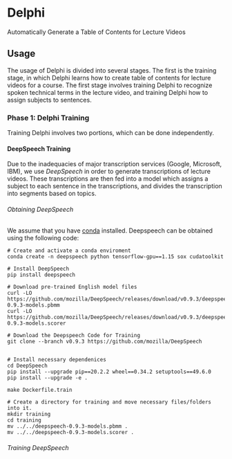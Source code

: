 # Delphi
Automatically Generate a Table of Contents for Lecture Videos

## Usage
The usage of Delphi is divided into several stages. The first is the training stage, in which Delphi learns how to create table of contents for lecture videos for a course. The first stage involves training Delphi to recognize spoken technical terms in the lecture video, and training Delphi how to assign subjects to sentences.

### Phase 1: Delphi Training
Training Delphi involves two portions, which can be done independently.
#### DeepSpeech Training
Due to the inadequacies of major transcription services (Google, Microsoft, IBM), we use *DeepSpeech* in order to generate transcriptions of lecture videos. These transcriptions are then fed into a model which assigns a subject to each sentence in the transcriptions, and divides the transcription into segments based on topics.

###### Obtaining DeepSpeech
We assume that you have [conda](https://www.anaconda.com/products/individual) installed. Deepspeech can be obtained using the following code:

    # Create and activate a conda enviroment
    conda create -n deepspeech python tensorflow-gpu==1.15 sox cudatoolkit

    # Install DeepSpeech
    pip install deepspeech

    # Download pre-trained English model files
    curl -LO https://github.com/mozilla/DeepSpeech/releases/download/v0.9.3/deepspeech-0.9.3-models.pbmm
    curl -LO https://github.com/mozilla/DeepSpeech/releases/download/v0.9.3/deepspeech-0.9.3-models.scorer
    
    # Download the Deepspeech Code for Training
    git clone --branch v0.9.3 https://github.com/mozilla/DeepSpeech
    
    
    # Install necessary dependenices
    cd DeepSpeech
    pip install --upgrade pip==20.2.2 wheel==0.34.2 setuptools==49.6.0
    pip install --upgrade -e .
    
    make Dockerfile.train
    
    # Create a directory for training and move necessary files/folders into it.
    mkdir training
    cd training
    mv ../../deepspeech-0.9.3-models.pbmm .
    mv ../../deepspeech-0.9.3-models.scorer .
    
    
###### Training DeepSpeech
